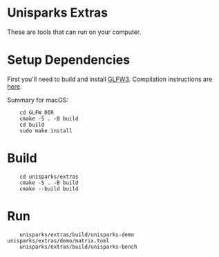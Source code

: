 # Unisparks Extras

These are tools that can run on your computer.

# Setup Dependencies

First you'll need to build and install [GLFW3](https://www.glfw.org/).
Compilation instructions are [here](https://www.glfw.org/docs/latest/compile.html).

Summary for macOS:

```
    cd GLFW_DIR
    cmake -S . -B build
    cd build
    sudo make install
```

# Build

```
    cd unisparks/extras
    cmake -S . -B build
    cmake --build build
```

# Run

```
    unisparks/extras/build/unisparks-demo unisparks/extras/demo/matrix.toml
    unisparks/extras/build/unisparks-bench
```
